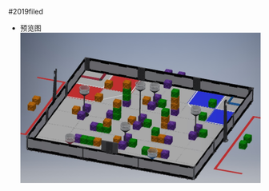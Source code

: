 #2019filed
* 预览图
![pic1](https://github.com/3038922/2019FiledCad/blob/master/%E5%9C%BA%E5%9C%B0%E5%9B%BE.jpg)
